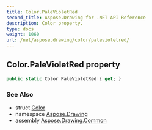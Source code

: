 ```yaml
---
title: Color.PaleVioletRed
second_title: Aspose.Drawing for .NET API Reference
description: Color property. 
type: docs
weight: 1060
url: /net/aspose.drawing/color/palevioletred/
---
```

## Color.PaleVioletRed property

```csharp
public static Color PaleVioletRed { get; }
```

### See Also

* struct [Color](../)
* namespace [Aspose.Drawing](../../color/)
* assembly [Aspose.Drawing.Common](../../../)


